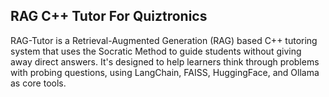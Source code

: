 ## RAG C++ Tutor For Quiztronics

RAG-Tutor is a Retrieval-Augmented Generation (RAG) based C++ tutoring system that uses the Socratic Method to guide students without giving away direct answers. It's designed to help learners think through problems with probing questions, using LangChain, FAISS, HuggingFace, and Ollama as core tools.
